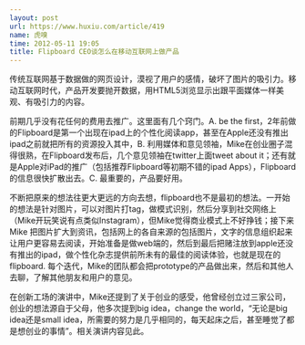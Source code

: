 ```yaml
---
layout: post
url: https://www.huxiu.com/article/419
name: 虎嗅
time: 2012-05-11 19:05
title: Flipboard CEO谈怎么在移动互联网上做产品
---
```

传统互联网基于数据做的网页设计，漠视了用户的感情，破坏了图片的吸引力。移动互联网时代，产品开发要抛开数据，用HTML5浏览显示出跟平面媒体一样美观、有吸引力的内容。

前期几乎没有花任何的费用去推广。这里面有几个窍门。A. be the first，2年前做的Flipboard是第一个出现在ipad上的个性化阅读app，甚至在Apple还没有推出ipad之前就把所有的资源投入其中，B. 利用媒体和意见领袖，Mike在创业圈子混得很熟，在Flipboard发布后，几个意见领袖在twitter上面tweet about it；还有就是Apple对iPad的推广（包括推荐Flipboard等初期不错的ipad Apps），Flipboard的信息很快扩散出去。C. 最重要的，产品要好用。

不断把原来的想法往更大更远的方向去想，flipboard也不是最初的想法。一开始的想法是针对图片，可以对图片打tag，做模式识别，然后分享到社交网络上（Mike开玩笑说有点类似Instagram），但Mike觉得商业模式上不好挣钱；接下来Mike 把图片扩大到资讯，包括网上的各自来源的包括图片，文字的信息组织起来让用户更容易去阅读，开始准备是做web端的，然后到最后把赌注放到apple还没有推出的ipad，做个性化杂志提供前所未有的最佳的阅读体验，也就是现在的flipboard. 每个迭代，Mike的团队都会把prototype的产品做出来，然后和其他人去聊，了解其他朋友和用户的意见。

在创新工场的演讲中，Mike还提到了关于创业的感受，他曾经创立过三家公司，创业的想法源自于父母，他多次提到big idea，change the world，“无论是big idea还是small idea，所需要的努力是几乎相同的，每天起床之后，甚至睡觉了都是想创业的事情”。相关演讲内容见此。

